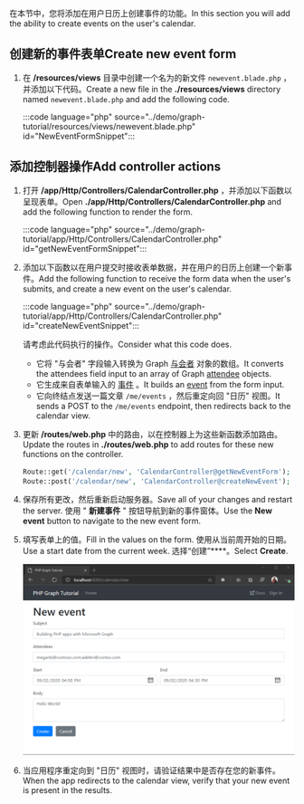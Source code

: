 <!-- markdownlint-disable MD002 MD041 -->

<span data-ttu-id="4c685-101">在本节中，您将添加在用户日历上创建事件的功能。</span><span class="sxs-lookup"><span data-stu-id="4c685-101">In this section you will add the ability to create events on the user's calendar.</span></span>

## <a name="create-new-event-form"></a><span data-ttu-id="4c685-102">创建新的事件表单</span><span class="sxs-lookup"><span data-stu-id="4c685-102">Create new event form</span></span>

1. <span data-ttu-id="4c685-103">在 **/resources/views** 目录中创建一个名为的新文件 `newevent.blade.php` ，并添加以下代码。</span><span class="sxs-lookup"><span data-stu-id="4c685-103">Create a new file in the **./resources/views** directory named `newevent.blade.php` and add the following code.</span></span>

    :::code language="php" source="../demo/graph-tutorial/resources/views/newevent.blade.php" id="NewEventFormSnippet":::

## <a name="add-controller-actions"></a><span data-ttu-id="4c685-104">添加控制器操作</span><span class="sxs-lookup"><span data-stu-id="4c685-104">Add controller actions</span></span>

1. <span data-ttu-id="4c685-105">打开 **/app/Http/Controllers/CalendarController.php** ，并添加以下函数以呈现表单。</span><span class="sxs-lookup"><span data-stu-id="4c685-105">Open **./app/Http/Controllers/CalendarController.php** and add the following function to render the form.</span></span>

    :::code language="php" source="../demo/graph-tutorial/app/Http/Controllers/CalendarController.php" id="getNewEventFormSnippet":::

1. <span data-ttu-id="4c685-106">添加以下函数以在用户提交时接收表单数据，并在用户的日历上创建一个新事件。</span><span class="sxs-lookup"><span data-stu-id="4c685-106">Add the following function to receive the form data when the user's submits, and create a new event on the user's calendar.</span></span>

    :::code language="php" source="../demo/graph-tutorial/app/Http/Controllers/CalendarController.php" id="createNewEventSnippet":::

    <span data-ttu-id="4c685-107">请考虑此代码执行的操作。</span><span class="sxs-lookup"><span data-stu-id="4c685-107">Consider what this code does.</span></span>

    - <span data-ttu-id="4c685-108">它将 "与会者" 字段输入转换为 Graph [与会者](https://docs.microsoft.com/graph/api/resources/attendee?view=graph-rest-1.0) 对象的数组。</span><span class="sxs-lookup"><span data-stu-id="4c685-108">It converts the attendees field input to an array of Graph [attendee](https://docs.microsoft.com/graph/api/resources/attendee?view=graph-rest-1.0) objects.</span></span>
    - <span data-ttu-id="4c685-109">它生成来自表单输入的 [事件](https://docs.microsoft.com/graph/api/resources/event?view=graph-rest-1.0) 。</span><span class="sxs-lookup"><span data-stu-id="4c685-109">It builds an [event](https://docs.microsoft.com/graph/api/resources/event?view=graph-rest-1.0) from the form input.</span></span>
    - <span data-ttu-id="4c685-110">它向终结点发送一篇文章 `/me/events` ，然后重定向回 "日历" 视图。</span><span class="sxs-lookup"><span data-stu-id="4c685-110">It sends a POST to the `/me/events` endpoint, then redirects back to the calendar view.</span></span>

1. <span data-ttu-id="4c685-111">更新 **/routes/web.php** 中的路由，以在控制器上为这些新函数添加路由。</span><span class="sxs-lookup"><span data-stu-id="4c685-111">Update the routes in **./routes/web.php** to add routes for these new functions on the controller.</span></span>

    ```php
    Route::get('/calendar/new', 'CalendarController@getNewEventForm');
    Route::post('/calendar/new', 'CalendarController@createNewEvent');
    ```

1. <span data-ttu-id="4c685-112">保存所有更改，然后重新启动服务器。</span><span class="sxs-lookup"><span data-stu-id="4c685-112">Save all of your changes and restart the server.</span></span> <span data-ttu-id="4c685-113">使用 " **新建事件** " 按钮导航到新的事件窗体。</span><span class="sxs-lookup"><span data-stu-id="4c685-113">Use the **New event** button to navigate to the new event form.</span></span>

1. <span data-ttu-id="4c685-114">填写表单上的值。</span><span class="sxs-lookup"><span data-stu-id="4c685-114">Fill in the values on the form.</span></span> <span data-ttu-id="4c685-115">使用从当前周开始的日期。</span><span class="sxs-lookup"><span data-stu-id="4c685-115">Use a start date from the current week.</span></span> <span data-ttu-id="4c685-116">选择“创建”\*\*\*\*。</span><span class="sxs-lookup"><span data-stu-id="4c685-116">Select **Create**.</span></span>

    ![新事件表单的屏幕截图](images/create-event-01.png)

1. <span data-ttu-id="4c685-118">当应用程序重定向到 "日历" 视图时，请验证结果中是否存在您的新事件。</span><span class="sxs-lookup"><span data-stu-id="4c685-118">When the app redirects to the calendar view, verify that your new event is present in the results.</span></span>
